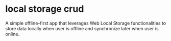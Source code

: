 # local storage crud
A simple offline-first app that leverages Web Local Storage functionalities to store data locally when user is offline and synchronize later when user is online. 
